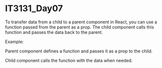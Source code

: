 # IT3131_Day07

To transfer data from a child to a parent component in React, you can use a function passed from the parent as a prop. The child component calls this function and passes the data back to the parent.

Example:

Parent component defines a function and passes it as a prop to the child.

Child component calls the function with the data when needed.
